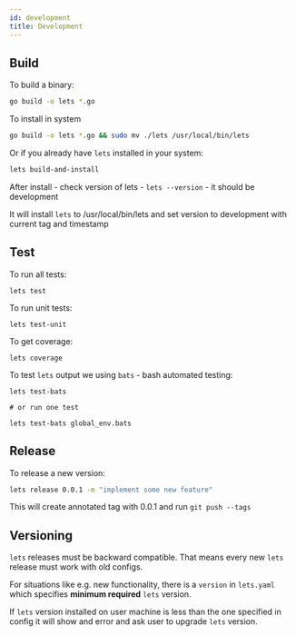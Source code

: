 ```yaml
---
id: development
title: Development
---
```


## Build

To build a binary:

```bash
go build -o lets *.go
```

To install in system

```bash
go build -o lets *.go && sudo mv ./lets /usr/local/bin/lets
```

Or if you already have `lets` installed in your system:

```bash
lets build-and-install
```

After install - check version of lets - `lets --version` - it should be development

It will install `lets` to /usr/local/bin/lets and set version to development with current tag and timestamp

## Test

To run all tests:

```shell script
lets test
```

To run unit tests:

```shell script
lets test-unit
```

To get coverage:

```shell script
lets coverage
```

To test `lets` output we using `bats` - bash automated testing:

```shell script
lets test-bats

# or run one test

lets test-bats global_env.bats
```

## Release

To release a new version:

```bash
lets release 0.0.1 -m "implement some new feature"
```

This will create annotated tag with 0.0.1 and run `git push --tags`


## Versioning

`lets` releases must be backward compatible. That means every new `lets` release must work with old configs.

For situations like e.g. new functionality, there is a `version` in `lets.yaml` which specifies **minimum required** `lets` version.

If `lets` version installed on user machine is less than the one specified in config it will show and error and ask user to upgrade `lets` version.
